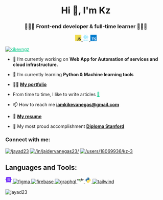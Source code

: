 <h1 align="center">Hi 👋, I'm Kz</h1>
<h3 align="center">👨🏽‍💻 Front-end developer & full-time learner 👨🏽‍💻</h3>
<p align="center"> <a href="https://developer.mozilla.org/en-US/docs/Web/JavaScript" target="_blank" rel="noreferrer"> <img src="https://raw.githubusercontent.com/devicons/devicon/master/icons/javascript/javascript-original.svg" alt="javascript" width="20" height="20" /> </a> <a href="https://reactjs.org/" target="_blank" rel="noreferrer"> <img src="https://raw.githubusercontent.com/devicons/devicon/master/icons/react/react-original-wordmark.svg" alt="react" width="20" height="20" /> </a> <a href="https://www.typescriptlang.org/" target="_blank" rel="noreferrer"> <img src="https://raw.githubusercontent.com/devicons/devicon/master/icons/typescript/typescript-original.svg" alt="typescript" width="20" height="20" /> </a> </p>

<p align="left"> <a href="https://twitter.com/kikevngz" target="blank" style="color:#03C988"><img src="https://img.shields.io/twitter/follow/kikeVngz?style=for-the-badge&color=38E54D" alt="kikevngz" /></a> </p>


- 🔭 I’m currently working on **Web App for Automation of services and cloud infrastructure.**
- 🌱 I’m currently learning **Python & Machine learning tools**
- 👨‍💻 **<a href="https://kike-vanegas-dev.vercel.app/home" alt="portfolio" target="_blank">My portfolio</a>**
- From time to time, I like to write articles **<a style="color:#03C988" href="https://kike-vanegas-dev.vercel.app/blog-list" alt="dev.to" target="_blank">📝</a>**
- 📫 How to reach me **iamkikevanegas@gmail.com**

- 📄 **<a href="https://media.licdn.com/dms/document/media/D4D2DAQGZuH5TT_OENA/profile-treasury-document-pdf-analyzed/0/1712073984379?e=1713398400&v=beta&t=lqjXz1qKONxugrnoLRDlDEFwP44muXzww5IlR0Gy-bU" target="resume" target="_blank">My resume</a>**

- 🤩 My most proud accomplishment **<a href="https://drive.google.com/file/d/1-TJIUb15pilWP8U_rpdiIphUBzl6WGkR/view?usp=sharing" alt="stanford_diploma" target="_blank">Diploma Stanford</a>**

<h3 align="left">Connect with me:</h3>
<p align="left">
<a href="https://dev.to//jayad23" target="blank"><img align="center" src="https://raw.githubusercontent.com/rahuldkjain/github-profile-readme-generator/master/src/images/icons/Social/devto.svg" alt="/jayad23" height="20" width="20" /></a>
<a href="https://linkedin.com/in//in/jaidervanegas23/" target="blank"><img align="center" src="https://raw.githubusercontent.com/rahuldkjain/github-profile-readme-generator/master/src/images/icons/Social/linked-in-alt.svg" alt="/in/jaidervanegas23/" height="20" width="20" /></a>
<a href="https://stackoverflow.com/users//users/18069936/kz-3" target="blank"><img align="center" src="https://raw.githubusercontent.com/rahuldkjain/github-profile-readme-generator/master/src/images/icons/Social/stack-overflow.svg" alt="/users/18069936/kz-3" height="20" width="20" /></a>
</p>

## Languages and Tools:
<p align="left"><a href="https://getbootstrap.com" target="_blank" rel="noreferrer"> <img src="https://raw.githubusercontent.com/devicons/devicon/master/icons/bootstrap/bootstrap-plain-wordmark.svg" alt="bootstrap" width="20" height="20"/> </a> <a href="https://www.figma.com/" target="_blank" rel="noreferrer"> <img src="https://www.vectorlogo.zone/logos/figma/figma-icon.svg" alt="figma" width="20" height="20"/> </a> <a href="https://firebase.google.com/" target="_blank" rel="noreferrer"> <img src="https://www.vectorlogo.zone/logos/firebase/firebase-icon.svg" alt="firebase" width="20" height="20"/> </a> <a href="https://graphql.org" target="_blank" rel="noreferrer"> <img src="https://www.vectorlogo.zone/logos/graphql/graphql-icon.svg" alt="graphql" width="20" height="20"/> </a> <a href="https://nodejs.org" target="_blank" rel="noreferrer"> <img src="https://raw.githubusercontent.com/devicons/devicon/master/icons/nodejs/nodejs-original-wordmark.svg" alt="nodejs" width="20" height="20"/> </a> <a href="https://www.python.org" target="_blank" rel="noreferrer"> <img src="https://raw.githubusercontent.com/devicons/devicon/master/icons/python/python-original.svg" alt="python" width="20" height="20"/> </a> <a href="https://tailwindcss.com/" target="_blank" rel="noreferrer"> <img src="https://www.vectorlogo.zone/logos/tailwindcss/tailwindcss-icon.svg" alt="tailwind" width="20" height="20"/> </a></p>

<p><img align="center" src="https://github-readme-stats.vercel.app/api/top-langs?username=jayad23&show_icons=true&locale=en&layout=compact" alt="jayad23" /></p>
